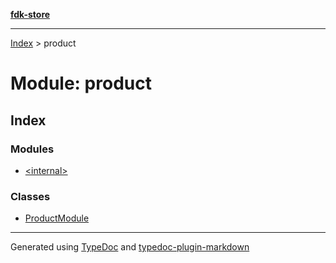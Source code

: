 [**fdk-store**](../README.md)
***

[Index](../API.md) > product

# Module: product

## Index

### Modules

- [\<internal\>](internal_/README.md)

### Classes

- [ProductModule](classes/class.ProductModule.md)

***
Generated using [TypeDoc](https://typedoc.org/) and [typedoc-plugin-markdown](https://www.npmjs.com/package/typedoc-plugin-markdown)

